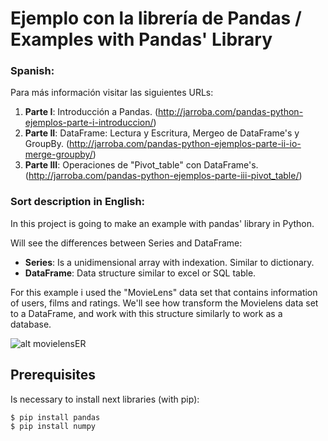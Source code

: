 # Ejemplo con la librería de Pandas / Examples with Pandas' Library
### Spanish:
Para más información visitar las siguientes URLs:

1. **Parte I**: Introducción a Pandas. (http://jarroba.com/pandas-python-ejemplos-parte-i-introduccion/)
2. **Parte II**: DataFrame: Lectura y Escritura, Mergeo de DataFrame's y GroupBy. (http://jarroba.com/pandas-python-ejemplos-parte-ii-io-merge-groupby/)
3. **Parte III**: Operaciones de "Pivot_table" con DataFrame's.(http://jarroba.com/pandas-python-ejemplos-parte-iii-pivot_table/)


### Sort description in English:
In this project is going to make an example with pandas' library in Python.

Will see the differences between Series and DataFrame:

  - **Series**: Is a unidimensional array with indexation. Similar to dictionary.
  - **DataFrame**: Data structure similar to excel or SQL table.
  

For this example i used the "MovieLens" data set that contains information of users, films and ratings. We'll see how transform the Movielens data set to a DataFrame, and work with this structure similarly to work as a database.

![alt movielensER](https://github.com/RicardoMoya/Example_Pandas/blob/master/MovieLens_ER.png)

## Prerequisites
Is necessary to install next libraries (with pip):
```ssh
$ pip install pandas
$ pip install numpy
```